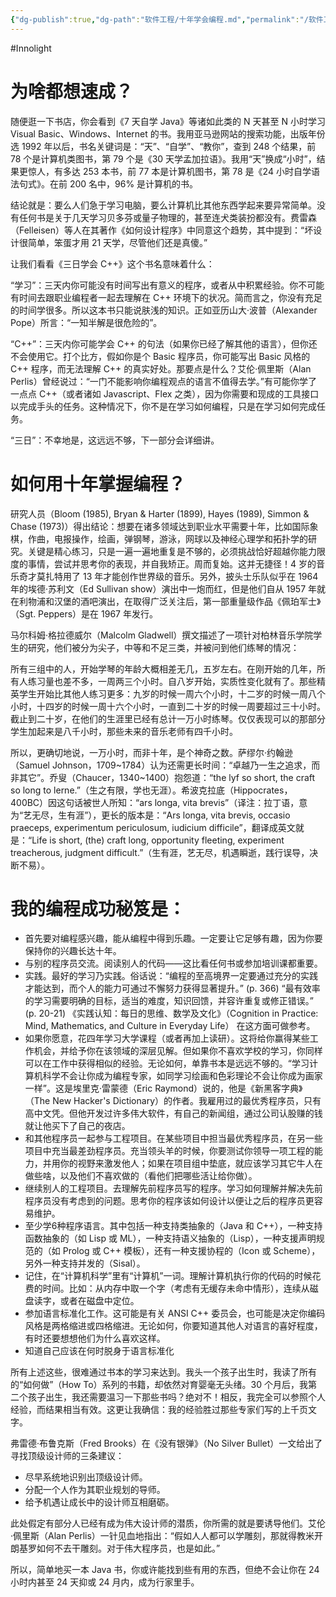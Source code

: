 ```yaml
---
{"dg-publish":true,"dg-path":"软件工程/十年学会编程.md","permalink":"/软件工程/十年学会编程/","created":"2025-07-10T23:14:31.444+08:00","updated":"2025-07-10T23:28:28.302+08:00"}
---
```


#Innolight

# 为啥都想速成？

随便逛一下书店，你会看到《7 天自学 Java》等诸如此类的 N 天甚至 N 小时学习 Visual Basic、Windows、Internet 的书。我用亚马逊网站的搜索功能，出版年份选 1992 年以后，书名关键词是：“天”、“自学”、“教你”，查到 248 个结果，前 78 个是计算机类图书，第 79 个是《30 天学孟加拉语》。我用“天”换成“小时”，结果更惊人，有多达 253 本书，前 77 本是计算机图书，第 78 是《24 小时自学语法句式》。在前 200 名中，96% 是计算机的书。

结论就是：要么人们急于学习电脑，要么计算机比其他东西学起来要异常简单。没有任何书是关于几天学习贝多芬或量子物理的，甚至连犬类装扮都没有。费雷森（Felleisen）等人在其著作《如何设计程序》中同意这个趋势，其中提到：“坏设计很简单，笨蛋才用 21 天学，尽管他们还是真傻。”

让我们看看《三日学会 C++》这个书名意味着什么：

“学习”：三天内你可能没有时间写出有意义的程序，或者从中积累经验。你不可能有时间去跟职业编程者一起去理解在 C++ 环境下的状况。简而言之，你没有充足的时间学很多。所以这本书只能说肤浅的知识。正如亚历山大·波普（Alexander Pope）所言：“一知半解是很危险的”。

“C++”：三天内你可能学会 C++ 的句法（如果你已经了解其他的语言），但你还不会使用它。打个比方，假如你是个 Basic 程序员，你可能写出 Basic 风格的 C++ 程序，而无法理解 C++ 的真实好处。那要点是什么？艾伦·佩里斯（Alan Perlis）曾经说过：“一门不能影响你编程观点的语言不值得去学。”有可能你学了一点点 C++（或者诸如 Javascript、Flex 之类），因为你需要和现成的工具接口以完成手头的任务。这种情况下，你不是在学习如何编程，只是在学习如何完成任务。

“三日”：不幸地是，这远远不够，下一部分会详细讲。

# 如何用十年掌握编程？

研究人员（Bloom (1985), Bryan & Harter (1899), Hayes (1989), Simmon & Chase (1973)）得出结论：想要在诸多领域达到职业水平需要十年，比如国际象棋，作曲，电报操作，绘画，弹钢琴，游泳，网球以及神经心理学和拓扑学的研究。关键是精心练习，只是一遍一遍地重复是不够的，必须挑战恰好超越你能力限度的事情，尝试并思考你的表现，并自我矫正。周而复始。这并无捷径！4 岁的音乐奇才莫扎特用了 13 年才能创作世界级的音乐。另外，披头士乐队似乎在 1964 年的埃德·苏利文（Ed Sullivan show）演出中一炮而红，但是他们自从 1957 年就在利物浦和汉堡的酒吧演出，在取得广泛关注后，第一部重量级作品《佩珀军士》（Sgt. Peppers）是在 1967 年发行。

马尔科姆·格拉德威尔（Malcolm Gladwell）撰文描述了一项针对柏林音乐学院学生的研究，他们被分为尖子，中等和不足三类，并被问到他们练琴的情况：

所有三组中的人，开始学琴的年龄大概相差无几，五岁左右。在刚开始的几年，所有人练习量也差不多，一周两三个小时。自八岁开始，实质性变化就有了。那些精英学生开始比其他人练习更多：九岁的时候一周六个小时，十二岁的时候一周八个小时，十四岁的时候一周十六个小时，一直到二十岁的时候一周要超过三十小时。截止到二十岁，在他们的生涯里已经有总计一万小时练琴。仅仅表现可以的那部分学生加起来是八千小时，那些未来的音乐老师有四千小时。

所以，更确切地说，一万小时，而非十年，是个神奇之数。萨缪尔·约翰逊（Samuel Johnson，1709~1784）认为还需更长时间：“卓越乃一生之追求，而非其它”。乔叟（Chaucer，1340~1400）抱怨道：“the lyf so short, the craft so long to lerne.”（生之有限，学也无涯）。希波克拉底（Hippocrates，400BC）因这句话被世人所知：“ars longa, vita brevis”（译注：拉丁语，意为“艺无尽，生有涯”），更长的版本是：“Ars longa, vita brevis, occasio praeceps, experimentum periculosum, iudicium difficile”，翻译成英文就是：“Life is short, (the) craft long, opportunity fleeting, experiment treacherous, judgment difficult.”（生有涯，艺无尽，机遇瞬逝，践行误导，决断不易）。

# 我的编程成功秘笈是：

- 首先要对编程感兴趣，能从编程中得到乐趣。一定要让它足够有趣，因为你要保持你的兴趣长达十年。
- 与别的程序员交流。阅读别人的代码——这比看任何书或参加培训课都重要。
- 实践。最好的学习乃实践。俗话说：“编程的至高境界一定要通过充分的实践才能达到，而个人的能力可通过不懈努力获得显著提升。” (p. 366) “最有效率的学习需要明确的目标，适当的难度，知识回馈，并容许重复或修正错误。” (p. 20-21) 《实践认知：每日的思维、数学及文化》（Cognition in Practice: Mind, Mathematics, and Culture in Everyday Life） 在这方面可做参考。
- 如果你愿意，花四年学习大学课程（或者再加上读研）。这将给你赢得某些工作机会，并给予你在该领域的深层见解。但如果你不喜欢学校的学习，你同样可以在工作中获得相似的经验。无论如何，单靠书本是远远不够的。“学习计算机科学不会让你成为编程专家，如同学习绘画和色彩理论不会让你成为画家一样”。这是埃里克·雷蒙德（Eric Raymond）说的，他是《新黑客字典》（The New Hacker's Dictionary）的作者。我雇用过的最优秀程序员，只有高中文凭。但他开发过许多伟大软件，有自己的新闻组，通过公司认股赚的钱就让他买下了自己的夜店。
- 和其他程序员一起参与工程项目。在某些项目中担当最优秀程序员，在另一些项目中充当最差劲程序员。充当领头羊的时候，你要测试你领导一项工程的能力，并用你的视野来激发他人；如果在项目组中垫底，就应该学习其它牛人在做些啥，以及他们不喜欢做的（看他们把哪些活让给你做）。
- 继续别人的工程项目。去理解先前程序员写的程序。学习如何理解并解决先前程序员没有考虑到的问题。思考你的程序该如何设计以便让之后的程序员更容易维护。
- 至少学6种程序语言。其中包括一种支持类抽象的（Java 和 C++），一种支持函数抽象的（如 Lisp 或 ML），一种支持语义抽象的（Lisp），一种支援声明规范的（如 Prolog 或 C++ 模板），还有一种支援协程的（Icon 或 Scheme），另外一种支持并发的（Sisal）。
- 记住，在“计算机科学”里有“计算机”一词。理解计算机执行你的代码的时候花费的时间。比如：从内存中取一个字（考虑有无缓存未命中情形），连续从磁盘读字，或者在磁盘中定位。
- 参加语言标准化工作。这可能是有关 ANSI C++ 委员会，也可能是决定你编码风格是两格缩进或四格缩进。无论如何，你要知道其他人对语言的喜好程度，有时还要想想他们为什么喜欢这样。
- 知道自己应该在何时脱身于语言标准化

所有上述这些，很难通过书本的学习来达到。我头一个孩子出生时，我读了所有的“如何做”（How To）系列的书籍，却依然对育婴毫无头绪。30 个月后，我第二个孩子出生，我还需要温习一下那些书吗？绝对不！相反，我完全可以参照个人经验，而结果相当有效。这更让我确信：我的经验胜过那些专家们写的上千页文字。

弗雷德·布鲁克斯（Fred Brooks）在《没有银弹》（No Silver Bullet）一文给出了寻找顶级设计师的三条建议：

- 尽早系统地识别出顶级设计师。
- 分配一个人作为其职业规划的导师。
- 给予机遇让成长中的设计师互相磨砺。

此处假定有部分人已经有成为伟大设计师的潜质，你所需的就是要诱导他们。艾伦·佩里斯（Alan Perlis）一针见血地指出：“假如人人都可以学雕刻，那就得教米开朗基罗如何不去干雕刻。对于伟大程序员，也是如此。”

所以，简单地买一本 Java 书，你或许能找到些有用的东西，但绝不会让你在 24 小时内甚至 24 天抑或 24 月内，成为行家里手。